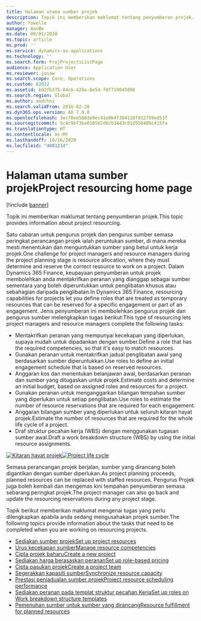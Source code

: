 ```yaml
---
title: Halaman utama sumber projek
description: Topik ini memberikan maklumat tentang penyumberan projek.
author: Yowelle
manager: AnnBe
ms.date: 09/01/2020
ms.topic: article
ms.prod: ''
ms.service: dynamics-ax-applications
ms.technology: ''
ms.search.form: ProjProjectsListPage
audience: Application User
ms.reviewer: josaw
ms.search.scope: Core, Operations
ms.custom: 82022
ms.assetid: bd2fb375-84c6-428a-8e54-f0f719045898
ms.search.region: Global
ms.author: andchoi
ms.search.validFrom: 2016-02-28
ms.dyn365.ops.version: AX 7.0.0
ms.openlocfilehash: 3ecf8ee588de9ec41e0b4f384110f912759ed53f
ms.sourcegitcommit: 5c4c9bf3ba018562d6cb3443c01d550489c415fa
ms.translationtype: HT
ms.contentlocale: ms-MY
ms.lasthandoff: 10/16/2020
ms.locfileid: "4081214"
---
```

# <a name="project-resourcing-home-page"></a><span data-ttu-id="8c13d-103">Halaman utama sumber projek</span><span class="sxs-lookup"><span data-stu-id="8c13d-103">Project resourcing home page</span></span>

[!include [banner](../includes/banner.md)]

<span data-ttu-id="8c13d-104">Topik ini memberikan maklumat tentang penyumberan projek.</span><span class="sxs-lookup"><span data-stu-id="8c13d-104">This topic provides information about project resourcing.</span></span>

<span data-ttu-id="8c13d-105">Satu cabaran untuk pengurus projek dan pengurus sumber semasa peringkat perancangan projek ialah peruntukan sumber, di mana mereka mesti menentukan dan menguntukkan sumber yang betul untuk kerja projek.</span><span class="sxs-lookup"><span data-stu-id="8c13d-105">One challenge for project managers and resource managers during the project planning stage is resource allocation, where they must determine and reserve the correct resource to work on a project.</span></span> <span data-ttu-id="8c13d-106">Dalam Dynamics 365 Finance, keupayaan penyumberan untuk projek membolehkan anda mentakrifkan peranan yang dianggap sebagai sumber sementara yang boleh diperuntukkan untuk penglibatan khusus atau sebahagian daripada penglibatan.</span><span class="sxs-lookup"><span data-stu-id="8c13d-106">In Dynamics 365 Finance, resourcing capabilities for projects let you define roles that are treated as temporary resources that can be reserved for a specific engagement or part of an engagement.</span></span> <span data-ttu-id="8c13d-107">Jenis penyumberan ini membolehkan pengurus projek dan pengurus sumber melengkapkan tugas berikut:</span><span class="sxs-lookup"><span data-stu-id="8c13d-107">This type of resourcing lets project managers and resource managers complete the following tasks:</span></span>

- <span data-ttu-id="8c13d-108">Mentakrifkan peranan yang mempunyai kecekapan yang diperlukan, supaya mudah untuk dipadankan dengan sumber.</span><span class="sxs-lookup"><span data-stu-id="8c13d-108">Define a role that has the required competencies, so that it's easy to match resources.</span></span>
- <span data-ttu-id="8c13d-109">Gunakan peranan untuk mentakrifkan jadual penglibatan awal yang berdasarkan sumber diperuntukkan.</span><span class="sxs-lookup"><span data-stu-id="8c13d-109">Use roles to define an initial engagement schedule that is based on reserved resources.</span></span>
- <span data-ttu-id="8c13d-110">Anggaran kos dan menentukan belanjawan awal, berdasarkan peranan dan sumber yang ditugaskan untuk projek.</span><span class="sxs-lookup"><span data-stu-id="8c13d-110">Estimate costs and determine an initial budget, based on assigned roles and resources for a project.</span></span>
- <span data-ttu-id="8c13d-111">Gunakan peranan untuk menganggarkan bilangan tempahan sumber yang diperlukan untuk setiap penglibatan.</span><span class="sxs-lookup"><span data-stu-id="8c13d-111">Use roles to estimate the number of resource reservations that are required for each engagement.</span></span>
- <span data-ttu-id="8c13d-112">Anggaran bilangan sumber yang diperlukan untuk seluruh kitaran hayat projek.</span><span class="sxs-lookup"><span data-stu-id="8c13d-112">Estimate the number of resources that are required for the whole life cycle of a project.</span></span>
- <span data-ttu-id="8c13d-113">Draf struktur pecahan kerja (WBS) dengan menggunakan tugasan sumber awal.</span><span class="sxs-lookup"><span data-stu-id="8c13d-113">Draft a work breakdown structure (WBS) by using the initial resource assignments.</span></span>

<span data-ttu-id="8c13d-114">[![Kitaran hayat projek](./media/projectresourcing02-1024x812.jpg)](./media/projectresourcing02.jpg)</span><span class="sxs-lookup"><span data-stu-id="8c13d-114">[![Project life cycle](./media/projectresourcing02-1024x812.jpg)](./media/projectresourcing02.jpg)</span></span>

<span data-ttu-id="8c13d-115">Semasa perancangan projek berjalan, sumber yang dirancang boleh digantikan dengan sumber diperlukan.</span><span class="sxs-lookup"><span data-stu-id="8c13d-115">As project planning proceeds, planned resources can be replaced with staffed resources.</span></span> <span data-ttu-id="8c13d-116">Pengurus Projek juga boleh kembali dan mengemas kini tempahan penyumberan semasa sebarang peringkat projek.</span><span class="sxs-lookup"><span data-stu-id="8c13d-116">The project manager can also go back and update the resourcing reservations during any project stage.</span></span>

<span data-ttu-id="8c13d-117">Topik berikut memberikan maklumat mengenai tugas yang perlu dilengkapkan apabila anda sedang mengusahakan projek sumber.</span><span class="sxs-lookup"><span data-stu-id="8c13d-117">The following topics provide information about the tasks that need to be completed when you are working on resourcing projects.</span></span>

- [<span data-ttu-id="8c13d-118">Sediakan sumber projek</span><span class="sxs-lookup"><span data-stu-id="8c13d-118">Set up project resources</span></span>](set-up-project-resources.md)
- [<span data-ttu-id="8c13d-119">Urus kecekapan sumber</span><span class="sxs-lookup"><span data-stu-id="8c13d-119">Manage resource competencies</span></span>](manage-resource-competencies.md)
- [<span data-ttu-id="8c13d-120">Cipta projek baharu</span><span class="sxs-lookup"><span data-stu-id="8c13d-120">Create a new project</span></span>](create-new-project.md)
- [<span data-ttu-id="8c13d-121">Sediakan harga berasaskan peranan</span><span class="sxs-lookup"><span data-stu-id="8c13d-121">Set up role-based pricing</span></span>](set-up-role-based-pricing.md)
- [<span data-ttu-id="8c13d-122">Cipta pasukan projek</span><span class="sxs-lookup"><span data-stu-id="8c13d-122">Create a project team</span></span>](create-project-team.md)
- [<span data-ttu-id="8c13d-123">Segerakkan kapasiti sumber</span><span class="sxs-lookup"><span data-stu-id="8c13d-123">Synchronize resource capacity</span></span>](synchronize-resource-capacity.md)
- [<span data-ttu-id="8c13d-124">Prestasi penjadualan sumber projek</span><span class="sxs-lookup"><span data-stu-id="8c13d-124">Project resource scheduling performance</span></span>](project-scheduling-performance.md)
- [<span data-ttu-id="8c13d-125">Sediakan peranan pada templat struktur pecahan Kerja</span><span class="sxs-lookup"><span data-stu-id="8c13d-125">Set up roles on Work breakdown structure templates</span></span>](set-up-roles-wbs-template.md)
- [<span data-ttu-id="8c13d-126">Pemenuhan sumber untuk sumber yang dirancang</span><span class="sxs-lookup"><span data-stu-id="8c13d-126">Resource fulfillment for planned resources</span></span>](resource-fulfillment-planned-resources.md)
